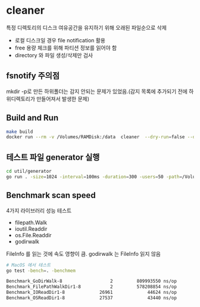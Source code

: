 # cleaner

특정 디렉토리의 디스크 여유공간을 유지하기 위해 오래된 파일순으로 삭제

- 로컬 디스크일 경우 file notification 활용
- free 용량 체크를 위해 파티션 정보를 읽어야 함
- directory 와 파일 생성/삭제만 검사

## fsnotify 주의점

mkdir -p로 만든 하위폴더는 감지 안되는 문제가 있었음.(감지 목록에 추가되기 전에 하위디렉토리가 만들어져서 발생한 문제)

## Build and Run
```sh
make build
docker run --rm -v /Volumes/RAMDisk:/data  cleaner  --dry-run=false --debug=true --paths=/data
```

## 테스트 파일 generator 실행
```sh
cd util/generator
go run . -size=1024 -interval=100ms -duration=300 -users=50 -path=/Volumes/RAMDisk
```

## Benchmark scan speed

4가지 라이브러리 성능 테스트

- filepath.Walk
- ioutil.Readdir
- os.File.Readdir
- godirwalk

FileInfo 를 읽는 것에 속도 영향이 큼. godirwalk 는 FileInfo 읽지 않음

```sh
# MacOS 에서 테스트
go test -bench=. -benchmem

Benchmark_GoDirWalk-8                  2         809993550 ns/op        46439280 B/op     208014 allocs/op
Benchmark_FilePathWalkDir1-8           2         578208854 ns/op        45451488 B/op     216355 allocs/op
Benchmark_IOReadDir1-8             26961             44624 ns/op            4192 B/op         26 allocs/op
Benchmark_OSReadDir1-8             27537             43440 ns/op            4096 B/op         23 allocs/o
```
